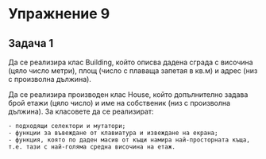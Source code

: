 # Упражнение 9
## Задача 1

 Да се реализира клас Building, който описва дадена сграда с височина (цяло число метри), 
 площ (число с плаваща запетая в кв.м) и адрес (низ с произволна дължина). 
 
 Да се реализира производен клас House, който допълнително задава брой етажи (цяло число) и име на собственик (низ с произволна дължина). За класовете да се реализират:
 
	- подходящи селектори и мутатори;
	- функции за въвеждане от клавиатура и извеждане на екрана;
	- функция, която по даден масив от къщи намира най-просторната къща, т.е. тази с най-голяма средна височина на етаж.
